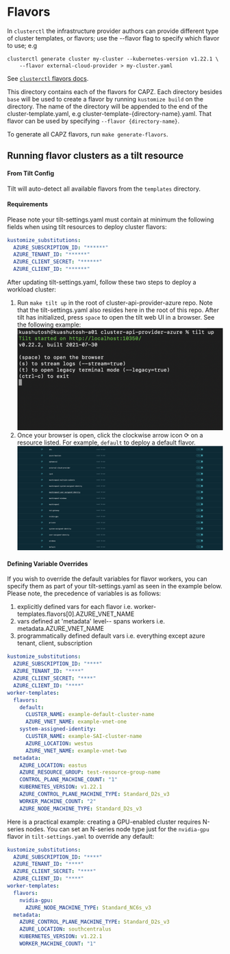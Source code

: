 # Flavors

In `clusterctl` the infrastructure provider authors can provide different type of cluster templates,
or flavors; use the --flavor flag to specify which flavor to use; e.g
```shell
clusterctl generate cluster my-cluster --kubernetes-version v1.22.1 \
    --flavor external-cloud-provider > my-cluster.yaml
```
See [`clusterctl` flavors docs](https://cluster-api.sigs.k8s.io/clusterctl/commands/generate-cluster.html#flavors).

This directory contains each of the flavors for CAPZ. Each directory besides `base` will be used to
create a flavor by running `kustomize build` on the directory. The name of the directory will be
appended to the end of the cluster-template.yaml, e.g cluster-template-{directory-name}.yaml. That
flavor can be used by specifying `--flavor {directory-name}`.

To generate all CAPZ flavors, run `make generate-flavors`.


## Running flavor clusters as a tilt resource

#### From Tilt Config
Tilt will auto-detect all available flavors from the `templates` directory.

#### Requirements
Please note your tilt-settings.yaml must contain at minimum the following fields when using tilt resources to deploy cluster flavors:
```yaml
kustomize_substitutions:
  AZURE_SUBSCRIPTION_ID: "******"
  AZURE_TENANT_ID: "******"
  AZURE_CLIENT_SECRET: "******"
  AZURE_CLIENT_ID: "******"
```
After updating tilt-settings.yaml, follow these two steps to deploy a workload cluster:

1. Run ``make tilt up`` in the root of cluster-api-provider-azure repo. Note that the tilt-settings.yaml also resides here in the 
root of this repo. After tilt has initialized, press `space` to open the tilt web UI in a browser. See the following example:
   ![plot](../../docs/book/theme/tilt-up.png)
2. Once your browser is open, click the clockwise arrow icon ⟳ on a resource listed. For example, `default` to deploy a default flavor.
   ![plot](../../docs/book/theme/flavour-deploy-from-ui.png)
#### Defining Variable Overrides
If you wish to override the default variables for flavor workers, you can specify them as part of your tilt-settings.yaml as seen in the example below.  Please note, the precedence of variables is as follows:

1. explicitly defined vars for each flavor i.e. worker-templates.flavors[0].AZURE_VNET_NAME
2. vars defined at 'metadata' level-- spans workers i.e. metadata.AZURE_VNET_NAME
3. programmatically defined default vars i.e. everything except azure tenant, client, subscription


```yaml
kustomize_substitutions:
  AZURE_SUBSCRIPTION_ID: "****"
  AZURE_TENANT_ID: "****"
  AZURE_CLIENT_SECRET: "****"
  AZURE_CLIENT_ID: "****"
worker-templates:
  flavors:
    default:
      CLUSTER_NAME: example-default-cluster-name
      AZURE_VNET_NAME: example-vnet-one
    system-assigned-identity:
      CLUSTER_NAME: example-SAI-cluster-name
      AZURE_LOCATION: westus
      AZURE_VNET_NAME: example-vnet-two
  metadata:
    AZURE_LOCATION: eastus
    AZURE_RESOURCE_GROUP: test-resource-group-name
    CONTROL_PLANE_MACHINE_COUNT: "1"
    KUBERNETES_VERSION: v1.22.1
    AZURE_CONTROL_PLANE_MACHINE_TYPE: Standard_D2s_v3
    WORKER_MACHINE_COUNT: "2"
    AZURE_NODE_MACHINE_TYPE: Standard_D2s_v3
```

Here is a practical example: creating a GPU-enabled cluster requires N-series nodes. You can set an
N-series node type just for the `nvidia-gpu` flavor in `tilt-settings.yaml` to override any default:

```yaml
kustomize_substitutions:
  AZURE_SUBSCRIPTION_ID: "****"
  AZURE_TENANT_ID: "****"
  AZURE_CLIENT_SECRET: "****"
  AZURE_CLIENT_ID: "****"
worker-templates:
  flavors:
    nvidia-gpu:
      AZURE_NODE_MACHINE_TYPE: Standard_NC6s_v3
  metadata:
    AZURE_CONTROL_PLANE_MACHINE_TYPE: Standard_D2s_v3
    AZURE_LOCATION: southcentralus
    KUBERNETES_VERSION: v1.22.1
    WORKER_MACHINE_COUNT: "1"
```
